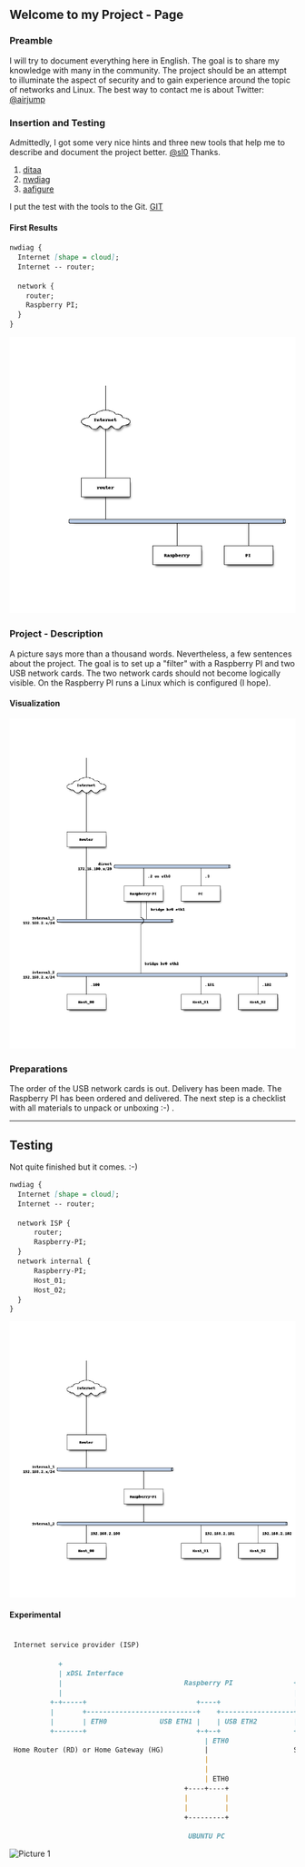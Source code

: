 ## Welcome to my Project - Page

### Preamble

I will try to document everything here in English. The goal is to share my knowledge with many in the community. The project should be an attempt to illuminate the aspect of security and to gain experience around the topic of networks and Linux. The best way to contact me is about Twitter: [@airjump](https://twitter.com/airjump)

### Insertion and Testing

Admittedly, I got some very nice hints and three new tools that help me to describe and document the project better. [@sl0](https://twitter.com/JohaPrime) Thanks.

1. [ditaa](http://ditaa.sourceforge.net/)
2. [nwdiag](http://blockdiag.com/en/nwdiag/index.html)
3. [aafigure](https://pythonhosted.org/aafigure/)

I put the test with the tools to the Git. [GIT](https://github.com/airjump/scripte.git)

#### First Results

```markdown
nwdiag {
  Internet [shape = cloud];
  Internet -- router;

  network {
    router;
    Raspberry PI;
  }
}
```

![First](https://github.com/airjump/scripte/blob/master/first.png?raw=true)

### Project - Description

A picture says more than a thousand words. Nevertheless, a few sentences about the project. The goal is to set up a "filter" with a Raspberry PI and two USB network cards. The two network cards should not become logically visible. On the Raspberry PI runs a Linux which is configured (I hope).

#### Visualization

![Finished](https://raw.githubusercontent.com/airjump/scripte/master/doc-network.png)

### Preparations
The order of the USB network cards is out. Delivery has been made. The Raspberry PI has been ordered and delivered.
The next step is a checklist with all materials to unpack or unboxing :-) .

------------------------------------------------------------------------

## Testing

Not quite finished but it comes. :-) 

```markdown
nwdiag {
  Internet [shape = cloud];
  Internet -- router;

  network ISP {
      router;
      Raspberry-PI;
  }
  network internal {
      Raspberry-PI;
      Host_01;
      Host_02;
  }
}
```

![Schematic Representation](https://github.com/airjump/scripte/blob/master/schematic_representation.png?raw=true)

#### Experimental


```markdown

 Internet service provider (ISP)

            +
            | xDSL Interface
            |                              Raspberry PI               +-----+
            |                                                         |     | ETH1-N
          +-+-----+                           +----+                  |     +----------+ PC/ PAD/ ...
          |       +---------------------------+    +------------------+     |
          |       | ETH0             USB ETH1 |    | USB ETH2         |     +----------+ PC/ PAD/ ...
          +-------+                           +-+--+                  +-----+
                                                | ETH0
 Home Router (RD) or Home Gateway (HG)          |                     Switch
                                                |
                                                |
                                                | ETH0
                                           +----+----+
                                           |         |
                                           |         |
                                           +---------+

                                            UBUNTU PC

```

![Picture 1](https://farm5.staticflickr.com/4882/31878653118_7b9627fd9e_b.jpg)


